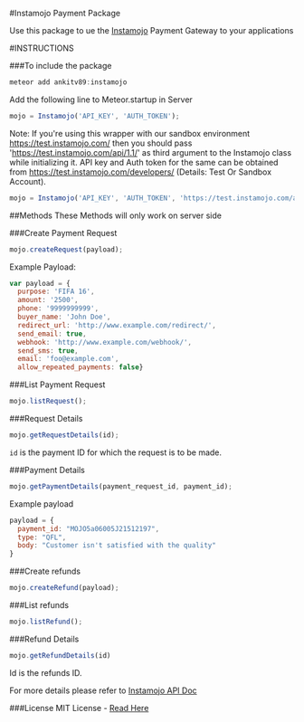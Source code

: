 #Instamojo Payment Package

Use this package to ue the [Instamojo](https://imjo.in/NvQhd) Payment Gateway to your applications


#INSTRUCTIONS

###To include the package
```javascript
meteor add ankitv89:instamojo
```

Add the following line to Meteor.startup in Server
```javascript
mojo = Instamojo('API_KEY', 'AUTH_TOKEN');
```

Note: If you're using this wrapper with our sandbox environment https://test.instamojo.com/ then you should pass 'https://test.instamojo.com/api/1.1/' as third argument to the Instamojo class while initializing it. API key and Auth token for the same can be obtained from https://test.instamojo.com/developers/ (Details: Test Or Sandbox Account).

```javascript
mojo = Instamojo('API_KEY', 'AUTH_TOKEN', 'https://test.instamojo.com/api/1.1/');
```

##Methods
These Methods will only work on server side

###Create Payment Request
```javascript
mojo.createRequest(payload);
```
Example Payload:
```javascript
var payload = {
  purpose: 'FIFA 16',
  amount: '2500',
  phone: '9999999999',
  buyer_name: 'John Doe',
  redirect_url: 'http://www.example.com/redirect/',
  send_email: true,
  webhook: 'http://www.example.com/webhook/',
  send_sms: true,
  email: 'foo@example.com',
  allow_repeated_payments: false}
  ```

###List Payment Request
```javascript
mojo.listRequest();
```


###Request Details
```javascript
mojo.getRequestDetails(id);
```
`id` is the payment ID for which the request is to be made.


###Payment Details

```javascript
mojo.getPaymentDetails(payment_request_id, payment_id);
```
Example payload
```javascript
payload = {
  payment_id: "MOJO5a06005J21512197",
  type: "QFL",
  body: "Customer isn't satisfied with the quality"
}
```

###Create refunds
```javascript
mojo.createRefund(payload);
```

###List refunds
```javascript
mojo.listRefund();
```

###Refund Details
```javascript
mojo.getRefundDetails(id)
```
Id is the refunds ID.

For more details please refer to [Instamojo API Doc](https://docs.instamojo.com/v1.1/docs)



###License 
MIT License - [Read Here](https://github.com/ankitv89/meteorJS-instamojo/blob/master/license.md)
